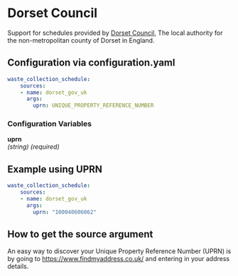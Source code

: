 # Dorset Council

Support for schedules provided by [Dorset Council](https://www.dorsetcouncil.gov.uk), The local authority for the non-metropolitan county of Dorset in England.

## Configuration via configuration.yaml

```yaml
waste_collection_schedule:
    sources:
    - name: dorset_gov_uk
      args:
        uprn: UNIQUE_PROPERTY_REFERENCE_NUMBER
```

### Configuration Variables

**uprn**  
*(string) (required)*

## Example using UPRN

```yaml
waste_collection_schedule:
    sources:
    - name: dorset_gov_uk
      args:
        uprn: "100040606062"
```

## How to get the source argument

An easy way to discover your Unique Property Reference Number (UPRN) is by going to https://www.findmyaddress.co.uk/ and entering in your address details.
